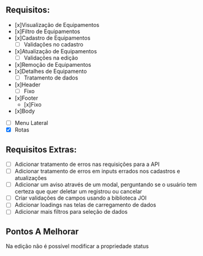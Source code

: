 ## Requisitos:

- [x]Visualização de Equipamentos
- [x]Filtro de Equipamentos
- [x]Cadastro de Equipamentos
  - [ ] Validações no cadastro
- [x]Atualização de Equipamentos
  - [ ] Validações na edição
- [x]Remoção de Equipamentos
- [x]Detalhes de Equipamento
  - [ ] Tratamento de dados
- [x]Header
  - [ ] Fixo
- [x]Footer
  - [x]Fixo
- [x]Body
- [ ] Menu Lateral
- [x] Rotas

## Requisitos Extras:

- [ ] Adicionar tratamento de erros nas requisições para a API
- [ ] Adicionar tratamento de erros em inputs errados nos cadastros e atualizações
- [ ] Adicionar um aviso através de um modal, perguntando se o usuário tem certeza que quer deletar um registrou ou cancelar
- [ ] Criar validações de campos usando a biblioteca JOI
- [ ] Adicionar loadings nas telas de carregamento de dados
- [ ] Adicionar mais filtros para seleção de dados

## Pontos A Melhorar

Na edição não é possível modificar a propriedade status
